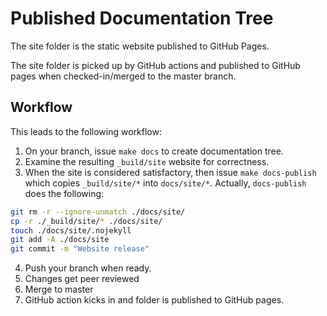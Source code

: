 # Published Documentation Tree

The site folder is the static website published to GitHub Pages.

The site folder is picked up by GitHub actions and published to GitHub
pages when checked-in/merged to the master branch.

## Workflow

This leads to the following workflow:

1. On your branch, issue `make docs` to create documentation tree.
2. Examine the resulting `_build/site` website for correctness.
3. When the site is considered satisfactory, then issue `make
   docs-publish` which copies `_build/site/*` into
   `docs/site/*`. Actually, `docs-publish` does the following:

``` bash
git rm -r --ignore-unmatch ./docs/site/
cp -r ./_build/site/* ./docs/site/
touch ./docs/site/.nojekyll
git add -A ./docs/site
git commit -m "Website release"
```
4. Push your branch when ready.
5. Changes get peer reviewed
6. Merge to master
7. GitHub action kicks in and folder is published to GitHub pages.
